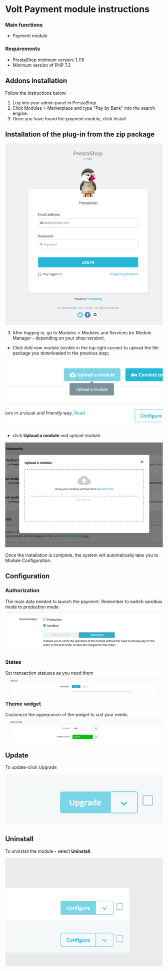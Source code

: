 # Volt Payment module instructions

### Main functions
- Payment module

### Requirements
- PrestaShop minimum version: 1.7.6
- Minimum version of PHP 7.2

## Addons installation
Follow the instructions below:

1. Log into your admin panel in PrestaShop.
2. Click Modules > Marketplace and type "Pay by Bank" into the search engine.
3. Once you have found the payment module, click Install

## Installation of the plug-in from the zip package

![Login](views/img/help/install-login.png)

3) After logging in, go to Modules > Modules and Services (or Module Manager - depending on your shop version).
- Click Add new module (visible in the top right corner) to upload the file package you downloaded in the previous step;

![Add module](views/img/help/install-upload-button.png)

- click **Upload a module** and upload module

![Upload module](views/img/help/install-upload-modal.png)

Once the installation is complete, the system will automatically take you to Module Configuration.


## Configuration

### Authorization
The main data needed to launch the payment. Remember to switch sandbox mode to production mode
![Authorization](views/img/help/module-env.png)

### States
Set transaction statuses as you need them
![States](views/img/help/module-states.png)

### Theme widget
Customize the appearance of the widget to suit your needs
![Theme widget](views/img/help/module-custom-theme.png)

## Update
To update-click Upgrade.

![Upgrade](views/img/help/upgrade.png)

## Uninstall
To uninstall the module - select **Uninstall**.

![Uninstall](views/img/help/configure.png)


